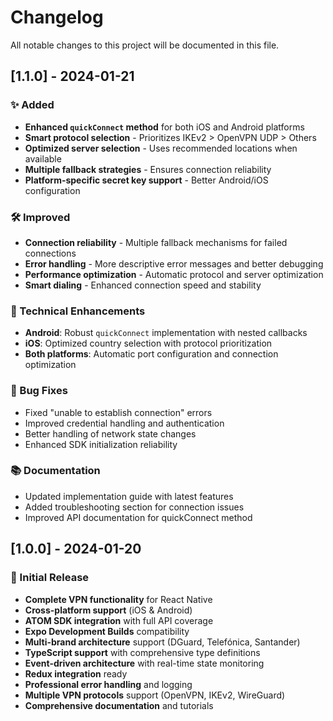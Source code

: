 # Changelog

All notable changes to this project will be documented in this file.

## [1.1.0] - 2024-01-21

### ✨ Added
- **Enhanced `quickConnect` method** for both iOS and Android platforms
- **Smart protocol selection** - Prioritizes IKEv2 > OpenVPN UDP > Others
- **Optimized server selection** - Uses recommended locations when available
- **Multiple fallback strategies** - Ensures connection reliability
- **Platform-specific secret key support** - Better Android/iOS configuration

### 🛠️ Improved
- **Connection reliability** - Multiple fallback mechanisms for failed connections
- **Error handling** - More descriptive error messages and better debugging
- **Performance optimization** - Automatic protocol and server optimization
- **Smart dialing** - Enhanced connection speed and stability

### 🔧 Technical Enhancements
- **Android**: Robust `quickConnect` implementation with nested callbacks
- **iOS**: Optimized country selection with protocol prioritization
- **Both platforms**: Automatic port configuration and connection optimization

### 🐛 Bug Fixes
- Fixed "unable to establish connection" errors
- Improved credential handling and authentication
- Better handling of network state changes
- Enhanced SDK initialization reliability

### 📚 Documentation
- Updated implementation guide with latest features
- Added troubleshooting section for connection issues
- Improved API documentation for quickConnect method

## [1.0.0] - 2024-01-20

### 🎉 Initial Release
- **Complete VPN functionality** for React Native
- **Cross-platform support** (iOS & Android)
- **ATOM SDK integration** with full API coverage
- **Expo Development Builds** compatibility
- **Multi-brand architecture** support (DGuard, Telefónica, Santander)
- **TypeScript support** with comprehensive type definitions
- **Event-driven architecture** with real-time state monitoring
- **Redux integration** ready
- **Professional error handling** and logging
- **Multiple VPN protocols** support (OpenVPN, IKEv2, WireGuard)
- **Comprehensive documentation** and tutorials